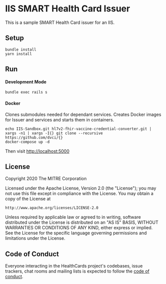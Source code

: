 # IIS SMART Health Card Issuer
This is a sample SMART Health Card issuer for an IIS.

## Setup
```
bundle install
yarn install
```

## Run

#### Development Mode
```
bundle exec rails s
```
#### Docker
Clones submodules needed for dependant services. Creates Docker images for Issuer and services and starts them in containers.
```
echo IIS-Sandbox.git hl7v2-fhir-vaccine-credential-converter.git | xargs -n1 | xargs -I{} git clone --recursive https://github.com/dvci/{}
docker-compose up -d
```

Then visit [http://localhost:5000](http://localhost:5000)


## License

Copyright 2020 The MITRE Corporation

Licensed under the Apache License, Version 2.0 (the "License"); you may not use this file except in compliance with the License. You may obtain a copy of the License at
```
http://www.apache.org/licenses/LICENSE-2.0
```
Unless required by applicable law or agreed to in writing, software distributed under the License is distributed on an "AS IS" BASIS, WITHOUT WARRANTIES OR CONDITIONS OF ANY KIND, either express or implied. See the License for the specific language governing permissions and limitations under the License.

## Code of Conduct

Everyone interacting in the HealthCards project's codebases, issue trackers,
chat rooms and mailing lists is expected to follow the [code of
conduct](https://github.com/dvci/iis-shc-issuer/blob/main/CODE_OF_CONDUCT.md).
